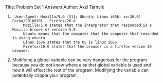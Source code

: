 Title: Problem Set 1 Answers
Author: Axel Tarnvik


1. 		User-Agent: Mozilla/5.0 (X11; Ubuntu; Linux i686; rv:26.0) Gecko/20100101 	Firefox/26.0
			Mozilla/5.0 states that the interpretor that responded is a Mozilla brower of version 5.9
			Ubuntu means that the computer that the computer that resonded is using ubuntu
			Linux i686 states that the OS is linux i686
			Firefox/26.0 states that the browser is a firefox vesion 26 browser.

2. Modifying a global variable can be very dangerous for the program because you do not know where else that global variable is used and how it will effect the rest of the program. Modifying the variable can potentially cripple your program.
